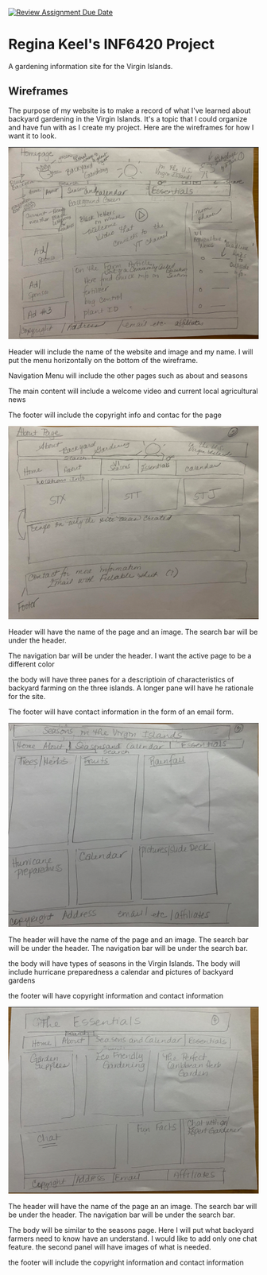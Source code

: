 [![Review Assignment Due Date](https://classroom.github.com/assets/deadline-readme-button-24ddc0f5d75046c5622901739e7c5dd533143b0c8e959d652212380cedb1ea36.svg)](https://classroom.github.com/a/cSGmFTKd)
# Regina Keel's INF6420 Project

A gardening information site for the Virgin Islands.

## Wireframes

The purpose of my website is to make a record of what I've learned about backyard gardening in the Virgin Islands. It's a topic that I could organize and have fun with as I create my project. Here are the wireframes for how I want it to look. 

![wireframe of homepage](wireframes/homepage.png)

Header will include the name of the website and image and my name. I will put the menu horizontally on the bottom of the wireframe.

Navigation Menu will include the other pages such as about and seasons

The main content will include a welcome video and current local agricultural news

The footer will include the copyright info and contac for the page

![wireframe of about page](wireframes/about.png)

Header will have the name of the page and an image. The search bar will be under the header. 

The navigation bar will be under the header. I want the active page to be a different color

the body will have three panes for a descriptioin of characteristics of backyard farming on the three islands. A longer pane will have he rationale for the site. 

The footer will have contact information in the form of an email form. 

![wireframe of seasons page](wireframes/seasons.png)

The header will have the name of the page and an image. The search bar will be under the header. The navigation bar will be under the search bar. 

the body will have types of seasons in the Virgin Islands. The body will include hurricane preparedness a calendar and pictures of backyard gardens

the footer will have copyright information and contact information 

![wireframe of essentials page](wireframes/essentials.png)

The header will have the name of the page an an image. The search bar will be under the header. The navigation bar will be under the search bar.

The body will be similar to the seasons page. Here I will put what backyard farmers need to know have an understand. I would like to add only one chat feature. the second panel will have images of what is needed. 

the footer will include the copyright information and contact information 